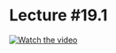 # Lecture #19.1

[![Watch the video](https://img.youtube.com/vi/di0KgqNDqhA/0.jpg)](https://www.youtube.com/watch?v=di0KgqNDqhA&list=PLoROMvodv4rPzLcXBhbCFt8ahPrQGFSmN&index=52)

